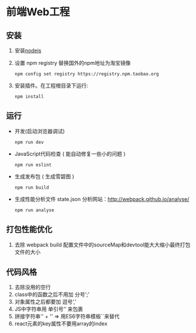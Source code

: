 # 前端Web工程 #


## 安装 ##

1.  安装[nodejs](https://nodejs.org/download/)

2.  设置 npm registry 替换国外的npm地址为淘宝镜像

    `npm config set registry https://registry.npm.taobao.org`

3.  安装插件。在工程根目录下运行:

    `npm install`


## 运行 ##

*   开发(启动浏览器调试)

    `npm run dev`

*   JavaScript代码检查 ( 能自动修复一些小的问题 )

    `npm run eslint` 

*   生成发布包 ( 生成雪碧图 )

    `npm run build`

*   生成性能分析文件 state.json  分析网站：http://webpack.github.io/analyse/

    `npm run analyse`



## 打包性能优化 ##

1.  去除 webpack build 配置文件中的sourceMap和devtool能大大缩小最终打包文件的大小

## 代码风格 ##
1. 去除没用的空行
2. class中的函数之后不用加 分号‘;’  
3. 对象属性之后都要加 逗号‘,’
4. JS中字符串用 单引号‘’ 来包裹
5. 拼接字符串'' + '' => 用ES6字符串模板``来替代
6. react元素的key属性不要用array的index